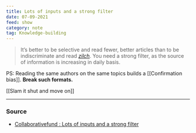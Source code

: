 ```yaml
---
title: Lots of inputs and a strong filter
date: 07-09-2021
feed: show
category: note
tag: Knowledge-building 
---
```


> It’s better to be selective and read fewer, better articles than to be indiscriminate and read *[zilch](https://www.merriam-webster.com/dictionary/zilch)*. You need a strong filter, as the source of information is increasing in daily basis.

PS: Reading the same authors on the same topics builds a [[Confirmation bias]]. **Break such formats.**

[[Slam it shut and move on]]

---
### Source
- [Collaborativefund : Lots of inputs and a strong filter](https://www.collaborativefund.com/blog/how-to-read-lots-of-inputs-and-a-strong-filter/)
